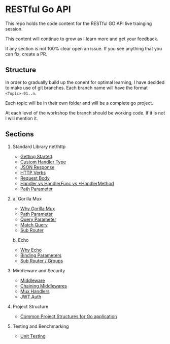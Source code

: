 # RESTful Go API
This repo holds the code content for the RESTful GO API live trainging session.

This content will continue to grow as I learn more and get your feedback.

If any section is not 100% clear open an issue. If you see anything that you can fix, create a PR.

## Structure
In order to gradually build up the conent for optimal learning, I have decided to make use of git branches. Each branch name will have the format `<Topic>-01..n`.

Each topic will be in their own folder and will be a complete go project.

At each level of the workshop the branch should be working code. If it is not I will mention it.

## Sections

1. Standard Library net/http
    - [Getting Started](https://github.com/moficodes/restful-go-api/tree/standard-library-net-http-01/api-with-net-http#run-the-example)
    - [Custom Handler Type](https://github.com/moficodes/restful-go-api/tree/standard-library-net-http-02/api-with-net-http#why-a-struct)
    - [JSON Response](https://github.com/moficodes/restful-go-api/tree/standard-library-net-http-03/api-with-net-http#json)
    - [HTTP Verbs](https://github.com/moficodes/restful-go-api/tree/standard-library-net-http-04/api-with-net-http#http-verbs)
    - [Request Body](https://github.com/moficodes/restful-go-api/tree/standard-library-net-http-05/api-with-net-http#rest-routes)
    - [Handler vs HandlerFunc vs *HandlerMethod](https://github.com/moficodes/restful-go-api/tree/standard-library-net-http-06/api-with-net-http#handler-vs-handlerfunc-vs-handlermethod)
    - [Path Parameter](https://github.com/moficodes/restful-go-api/tree/standard-library-net-http-07/api-with-net-http#path-parameter)
  
2. a. Gorilla Mux
    - [Why Gorilla Mux](https://github.com/moficodes/restful-go-api/tree/gorilla-mux-01/api-with-gorilla-mux#why-gorilla-mux)
    - [Path Parameter](https://github.com/moficodes/restful-go-api/tree/gorilla-mux-02/api-with-gorilla-mux#path-params)
    - [Query Parameter](https://github.com/moficodes/restful-go-api/tree/gorilla-mux-03/api-with-gorilla-mux#query-parameters)
    - [Match Query](https://github.com/moficodes/restful-go-api/tree/gorilla-mux-04/api-with-gorilla-mux#match-query)
    - [Sub Router](https://github.com/moficodes/restful-go-api/tree/gorilla-mux-05/api-with-gorilla-mux#sub-router)
   
   b. Echo
   - [Why Echo](https://github.com/moficodes/restful-go-api/tree/echo-01/api-with-echo#why-echo)
   - [Binding Parameters](https://github.com/moficodes/restful-go-api/tree/echo-02/api-with-echo#binding-parameters)
   - [Sub Router / Groups](https://github.com/moficodes/restful-go-api/tree/echo-03/api-with-echo#group)
   
3. Middleware and Security

    - [Middleware](https://github.com/moficodes/restful-go-api/tree/middleware-security-01/middleware-security#middleware)
    - [Chaining Middlewares](https://github.com/moficodes/restful-go-api/tree/middleware-security-02/middleware-security#chaining-middlewares)
    - [Mux Handlers](https://github.com/moficodes/restful-go-api/tree/middleware-security-03/middleware-security#mux-handlers)
    - [JWT Auth](https://github.com/moficodes/restful-go-api/tree/middleware-security-04/middleware-security#jwt-authentication)

4. Project Structure
    - [Common Project Structures for Go application](https://github.com/moficodes/restful-go-api/tree/project-structure-01/project-structure)

5. Testing and Benchmarking
    - [Unit Testing](https://github.com/moficodes/restful-go-api/tree/testing-benchmarking-01/testing-benchmark)


   
